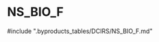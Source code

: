 # NS_BIO_F

<!-- ATTENTION : Ne pas supprimer ou modifier la ligne ci-dessous -->
#include ".byproducts_tables/DCIRS/NS_BIO_F.md"
<!-- ATTENTION : Ne pas supprimer ou modifier la ligne ci-dessus -->
